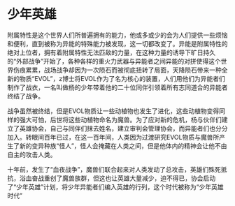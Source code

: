 # 少年英雄

附属特性是这个世界人们所普遍拥有的能力，他或多或少的会为人们提供一些烦恼和便利，直到被称为异能的特殊能力被发现，这一切都改变了。异能是附属特性的绝对上位者，拥有着附属特性无法匹敌的力量，在这种力量的诱导下旷日持久的“外部战争”开始了，各种各样的重火力武器与异能者之间异能的对拼使得这个世界伤痕累累，战场战争却因为一次陨石而被彻底扭转了局面，天降陨石带来一种全新的物质“EVOL”，z博士将EVOL作为了名为核心的装置，人们用他们为异能者们制作了战衣，一名叫做杨的少年带着他的二十位同伴引领着所有志同道合的异能者终结了战争。

战争虽然被终结，但是EVOL物质让一些动植物也发生了进化，这些动植物变得同样的强大可怕，后世将这些动植物命名为魔兽。为了应对新的危机，杨与伙伴们建立了英雄协会，自己与同伴们抹去姓名，建立审判会管理协会，而异能者们也分分加入。转眼间百年已过，在这一百年间，人类因为过渡研究EVOL物质与魔兽所产生了新的变异种族“怪人”，怪人会掩藏在人类之间，但是他体内的精神会让他不由自主的攻击人类。

十年前，发生了“血夜战争”，魔兽们联合起来对人类发动了总攻击，英雄们殊死抵抗，浴血奋战重创了魔兽族群，但这也让英雄大量减少，迫不得已，协会启动了“少年英雄”计划，将少年异能者们编入英雄的行列，这个时代被称为“少年英雄时代”
